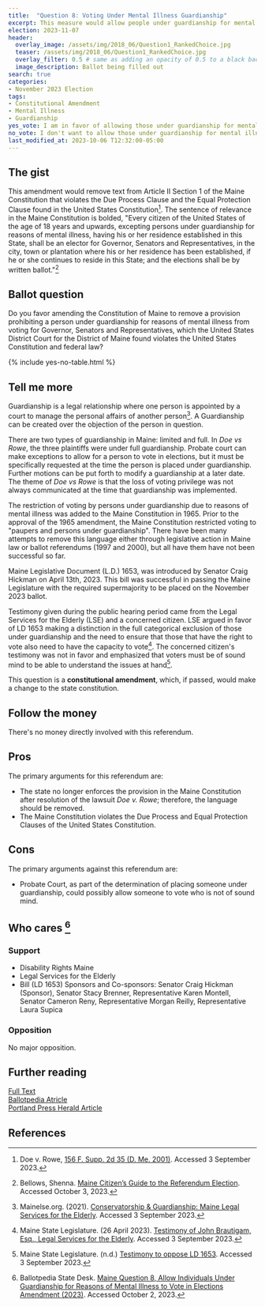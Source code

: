 ```yaml
---
title:  "Question 8: Voting Under Mental Illness Guardianship"
excerpt: This measure would allow people under guardianship for mental illness to vote in elections for governor, senators, and representatives.
election: 2023-11-07
header:
  overlay_image: /assets/img/2018_06/Question1_RankedChoice.jpg
  teaser: /assets/img/2018_06/Question1_RankedChoice.jpg
  overlay_filter: 0.5 # same as adding an opacity of 0.5 to a black background
  image_description: Ballot being filled out
search: true
categories:
- November 2023 Election
tags:
- Constitutional Amendment
- Mental Illness
- Guardianship
yes_vote: I am in favor of allowing those under guardianship for mental illness to vote for governor, senators, and representatives.
no_vote: I don't want to allow those under guardianship for mental illness to vote for governor, senators, and representatives
last_modified_at: 2023-10-06 T12:32:00-05:00
---
```

## The gist
This amendment would remove text from Article II Section 1 of the Maine Constitution that violates the Due Process Clause and the Equal Protection Clause found in the United States Constitution[^1]. The sentence of relevance in the Maine Constitution is bolded, "Every citizen of the United States of the age of 18 years and upwards, excepting persons under guardianship for reasons of mental illness, having his or her residence established in this State, shall be an elector for Governor, Senators and Representatives, in the city, town or plantation where his or her residence has been established, if he or she continues to reside in this State; and the elections shall be by written ballot."[^5]

## Ballot question
Do you favor amending the Constitution of Maine to remove a provision prohibiting a person under guardianship for reasons of mental illness from voting for Governor, Senators and Representatives, which the United States District Court for the District of Maine found violates the United States Constitution and federal law?

{% include yes-no-table.html %}


## Tell me more
Guardianship is a legal relationship where one person is appointed by a court to manage the personal affairs of another person[^2]. A Guardianship can be created over the objection of the person in question. 

There are two types of guardianship in Maine: limited and full. In _Doe vs Rowe_, the three plaintiffs were under full guardianship. Probate court can make exceptions to allow for a person to vote in elections, but it must be specifically requested at the time the person is placed under guardianship. Further motions can be put forth to modify a guardianship at a later date. The theme of _Doe vs Rowe_ is that the loss of voting privilege was not always communicated at the time that guardianship was implemented.

The restriction of voting by persons under guardianship due to reasons of mental illness was added to the Maine Constitution in 1965. Prior to the approval of the 1965 amendment, the Maine Constitution restricted voting to "paupers and persons under guardianship". There have been many attempts to remove this language either through legislative action in Maine law or ballot referendums (1997 and 2000), but all have them have not been successful so far.

Maine Legislative Document (L.D.) 1653, was introduced by Senator Craig Hickman on April 13th, 2023. This bill was successful in passing the Maine Legislature with the required supermajority to be placed on the November 2023 ballot.

Testimony given during the public hearing period came from the Legal Services for the Elderly (LSE) and a concerned citizen. LSE argued in favor of LD 1653 making a distinction in the full categorical exclusion of those under guardianship and the need to ensure that those that have the right to vote also need to have the capacity to vote[^3]. The concerned citizen's testimony was not in favor and emphasized that voters must be of sound mind to be able to understand the issues at hand[^4].

This question is a **constitutional amendment**, which, if passed, would make a change to the state constitution.

## Follow the money
There's no money directly involved with this referendum. 

## Pros
The primary arguments for this referendum are:
* The state no longer enforces the provision in the Maine Constitution after resolution of the lawsuit _Doe v. Rowe_; therefore, the language should be removed.
* The Maine Constitution violates the Due Process and Equal Protection Clauses of the United States Constitution.

## Cons
The primary arguments against this referendum are:
* Probate Court, as part of the determination of placing someone under guardianship, could possibly allow someone to vote who is not of sound mind.

## Who cares [^6]
### Support
* Disability Rights Maine
* Legal Services for the Elderly
* Bill (LD 1653) Sponsors and Co-sponsors: Senator Craig Hickman (Sponsor), Senator Stacy Brenner, Representative Karen Montell, Senator Cameron Reny, Representative Morgan Reilly, Representative Laura Supica 

### Opposition
No major opposition.

## Further reading
[Full Text](https://legislature.maine.gov/bills/getPDF.asp?paper=SP0658&item=3&snum=131)<br>
[Ballotpedia Atricle](https://ballotpedia.org/Maine_Question_8,_Allow_Individuals_Under_Guardianship_for_Reasons_of_Mental_Illness_to_Vote_in_Elections_Amendment_(2023))<br>
[Portland Press Herald Article](https://www.pressherald.com/2023/10/06/questions-5-through-8-what-you-need-to-know-about-the-proposed-constitutional-amendments/)


## References
[^1]: Doe v. Rowe, [156 F. Supp. 2d 35 (D. Me. 2001)](https://casetext.com/case/doe-v-rowe). Accessed 3 September 2023.
[^2]: Mainelse.org. (2021). [Conservatorship & Guardianship: Maine Legal Services for the Elderly](https://mainelse.org/handbook/planning-future/conservatorship-guardianship#:~:text=Yes%2C%20in%20Maine%20there%20are,all%20areas%20of%20your%20life). Accessed 3 September 2023.
[^3]: Maine State Legislature. (26 April 2023). [Testimony of John Brautigam, Esq., Legal Services for the Elderly](https://legislature.maine.gov/bills/getTestimonyDoc.asp?id=172973). Accessed 3 September 2023.
[^4]: Maine State Legislature. (n.d.) [Testimony to oppose LD 1653](https://legislature.maine.gov/bills/getTestimonyDoc.asp?id=10018790). Accessed 3 September 2023.
[^5]: Bellows, Shenna. [Maine Citizen’s Guide to the Referendum Election](https://www.maine.gov/sos/cec/elec/upcoming/pdf/citizensguide23.pdf). Accessed October 3, 2023.
[^6]: Ballotpedia State Desk. [Maine Question 8, Allow Individuals Under Guardianship for Reasons of Mental Illness to Vote in Elections Amendment (2023)](https://ballotpedia.org/Maine_Question_8,_Allow_Individuals_Under_Guardianship_for_Reasons_of_Mental_Illness_to_Vote_in_Elections_Amendment_(2023)). Accessed October 2, 2023.
[^7]: Ohm, Rachel. [Questions 5 through 8: What you need to know about the proposed constitutional amendments](https://www.pressherald.com/2023/10/06/questions-5-through-8-what-you-need-to-know-about-the-proposed-constitutional-amendments/). Portland Press Herald. Accessed October 6, 2023.
